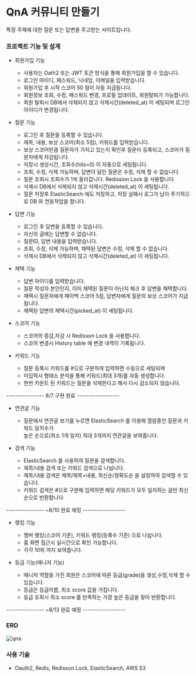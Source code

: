 # QnA 커뮤니티 만들기
특정 주제에 대한 질문 또는 답변을 주고받는 사이트입니다.

### 프로젝트 기능 및 설계

* 회원가입 기능
  * 사용자는 Oath2 또는 JWT 토큰 방식을 통해 회원가입을 할 수 있습니다.
  * 로그인 아이디, 패스워드, 닉네임, 이메일을 입력받습니다.
  * 회원가입 후 시작 스코어 50 점이 자동 지급됩니다.
  * 회원정보 조회, 수정, 패스워드 변경, 프로필 업데이트, 회원탈퇴가 가능합니다.
  * 회원 탈퇴시 DB에서 삭제되지 않고 삭제시간(deleted_at) 이 세팅되며 로그인 아이디가 변경됩니다.

* 질문 기능
  * 로그인 후 질문을 등록할 수 있습니다.
  * 제목, 내용, 보상 스코어(최소 5점), 키워드를 입력받습니다.
  * 보상 스코어만큼 질문자가 가지고 있는지 확인후 질문이 등록되고, 스코어가 질문자에게 차감됩니다.
  * 저장시 생성시간, 조회수(hits=0) 이 자동으로 세팅됩니다.
  * 조회, 수정, 삭제 가능하며, 답변이 달린 질문은 수정, 삭제 할 수 없습니다.
  * 질문 조회시 조회수가 1씩 올라갑니다. Redission Lock 을 사용합니다.
  * 삭제시 DB에서 삭제되지 않고 삭제시간(deleted_at) 이 세팅됩니다.
  * 질문 저장후 ElasticSearch 에도 저장하고, 저장 실패시 로그가 남아 주기적으로 DB 와 연동작업을 합니다.

* 답변 기능
  * 로그인 후 답변을 등록할 수 있습니다.
  * 자신의 글에는 답변할 수 없습니다.
  * 질문ID, 답변 내용을 입력받습니다.
  * 조회, 수정, 삭제 가능하며, 채택된 답변은 수정, 삭제 할 수 없습니다.
  * 삭제시 DB에서 삭제되지 않고 삭제시간(deleted_at) 이 세팅됩니다.

* 채택 기능
  * 답변 아이디를 입력받습니다.
  * 질문 작성자 본인인지, 이미 채택된 질문이 아닌지 체크 후 답변을 채택합니다.
  * 채택시 질문자에게 페이백 스코어 5점, 답변자에게 질문의 보상 스코어가 지급됩니다.
  * 채택된 답변의 채택시간(picked_at) 이 세팅됩니다.

* 스코어 기능
  * 스코어의 증감,차감 시 Redisson Lock 을 사용합니다.
  * 스코어 변경시 History table 에 변경 내역이 기록됩니다.  

* 키워드 기능
  * 질문 등록시 키워드를 #으로 구분하여 입력하면 수동으로 세팅되며
  * 미입력시 형태소 분석을 통해 키워드(최대 3개)를 자동 생성합니다.
  * 한번 카운트 된 키워드는 질문을 삭제한다고 해서 다시 감소되지 않습니다.

---------------- 8/7 구현 완료 ------------------

* 연관글 기능
  * 질문에서 연관글 보기를 누르면 ElasticSearch 를 이용해 열람중인 질문과 키워드 일치수가  
    높은 순으로(최소 1개 일치) 최대 3개까지 연관글을 보여줍니다.

* 검색 기능
  * ElasticSearch 를 사용하여 질문을 검색합니다.
  * 제목/내용 검색 또는 키워드 검색으로 나뉩니다.
  * 제목/내용 검색은 제목/제목+내용, 최신순/정확도순 을 설정하여 검색할 수 있습니다.
  * 키워드 검색은 #으로 구분해 입력하면 해당 키워드가 모두 일치하는 글만 최신순으로 반환합니다.
 
---------------- ~8/10 완료 예정 ------------------

* 랭킹 기능
  * 멤버 랭킹(스코어 기준), 키워드 랭킹(등록수 기준) 으로 나뉩니다.
  * 홈 화면 접근시 실시간으로 확인 가능합니다.
  * 각각 10위 까지 보여줍니다.

* 등급 기능(매니저 기능)
  * 매니저 역할을 가진 회원은 스코어에 따른 등급(grade)을 생성,수정,삭제 할 수 있습니다.
  * 등급은 등급이름, 최소 score 값을 가집니다.
  * 등급 조회시 최소 score 를 만족하는 가장 높은 등급을 찾아 반환합니다.

 ---------------- ~8/13 완료 예정 ------------------

### ERD
![qna](https://github.com/user-attachments/assets/ffbb9840-ec04-4e8d-b912-491476b4fcb4)



### 사용 기술
* Oauth2, Redis, Redisson Lock, ElasticSearch, AWS S3
